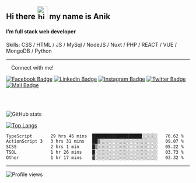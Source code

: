## Hi there <img src="https://user-images.githubusercontent.com/1303154/88677602-1635ba80-d120-11ea-84d8-d263ba5fc3c0.gif" width="28px" height="36" alt="hi"> my name is Anik

#### I’m full stack web developer

Skills:  CSS / HTML / JS / MySql / NodeJS / Nuxt / PHP / REACT / VUE / MongoDB / Python


---

&emsp;Connect with me!

<a href="https://www.facebook.com/anik.aritro" target="_blank">![Facebook Badge](https://img.shields.io/badge/Facebook-1877F2?style=for-the-badge&logo=facebook&logoColor=white)</a> [![Linkedin Badge](https://img.shields.io/badge/LinkedIn-0077B5?style=for-the-badge&logo=linkedin&logoColor=white)](https://www.linkedin.com/in/anik-hossain-dev) [![Instagram Badge](https://img.shields.io/badge/Instagram-E4405F?style=for-the-badge&logo=instagram&logoColor=white)](https://www.instagram.com/aritro.anik) [![Twitter Badge](https://img.shields.io/badge/Twitter-1DA1F2?style=for-the-badge&logo=twitter&logoColor=white)](https://twitter.com/AritroAnik) [![Mail Badge](https://img.shields.io/badge/Gmail-D14836?style=for-the-badge&logo=gmail&logoColor=white)](mailto:anik.wdev@gmail.com)

</br>
</br>


![GitHub stats](https://github-readme-stats.vercel.app/api?username=anik-hossain&show_icons=true&theme=monokai)

[![Top Langs](https://github-readme-stats.vercel.app/api/top-langs/?username=anik-hossain&layout=compact&theme=monokai)](https://github.com/anik-hossain)

<!--START_SECTION:waka-->

```txt
TypeScript       29 hrs 46 mins  ███████████████████░░░░░░   76.62 %
ActionScript 3   3 hrs 31 mins   ██▒░░░░░░░░░░░░░░░░░░░░░░   09.07 %
SCSS             2 hrs 1 min     █▒░░░░░░░░░░░░░░░░░░░░░░░   05.22 %
TSQL             1 hr 26 mins    █░░░░░░░░░░░░░░░░░░░░░░░░   03.73 %
Other            1 hr 17 mins    ▓░░░░░░░░░░░░░░░░░░░░░░░░   03.32 %
```

<!--END_SECTION:waka-->
---

![Profile views](https://gpvc.arturio.dev/anik-hossain)  
